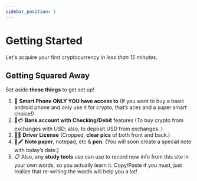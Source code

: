 ```yaml
---
sidebar_position: 1
---
```


# Getting Started

Let's acquire your first cryptocurrency *in less than 15 minutes*.

## Getting Squared Away

Set aside **these things** to get set up!

1. 📱 **Smart Phone ONLY YOU have access to** (If you want to buy a basic android phone and only use it for crypto, that’s aces and a super smart choice!)
2. 🏧💳 **Bank account with Checking/Debit** features (To buy crypto from exchanges with USD; also, to deposit USD from exchanges. )
3. 📇📸 **Driver License** (Cropped, **clear pics** of both front and back.)
4. 📝🖋 **Note paper**, notepad, etc & **pen**. (You will soon create a special note with today’s date.)
5. 📋 Also, any **study tools** use can use to record new info from this site in your own words, so you actually learn it. Copy/Paste if you must, just realize that re-writing the words will help you a lot!
